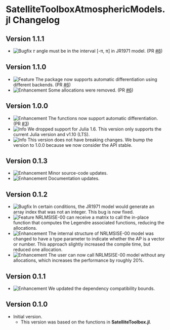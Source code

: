 SatelliteToolboxAtmosphericModels.jl Changelog
==============================================

Version 1.1.1
-------------

- ![Bugfix][badge-bugfix] 𝜏 angle must be in the interval [-π, π] in JR1971 model. (PR
  [#8][gh-pr-8])

Version 1.1.0
-------------

- ![Feature][badge-feature] The package now supports automatic differentiation using
  different backends. (PR [#6][gh-pr-6])
- ![Enhancement][badge-enhancement] Some allocations were removed. (PR [#6][gh-pr-6])

Version 1.0.0
-------------

- ![Enhancement][badge-enhancement] The functions now support automatic differentiation.
  (PR [#3][gh-pr-3])
- ![Info][badge-info] We dropped support for Julia 1.6. This version only supports the
  current Julia version and v1.10 (LTS).
- ![Info][badge-info] This version does not have breaking changes. We bump the version to
  1.0.0 because we now consider the API stable.

Version 0.1.3
-------------

- ![Enhancement][badge-enhancement] Minor source-code updates.
- ![Enhancement][badge-enhancement] Documentation updates.

Version 0.1.2
-------------

- ![Bugfix][badge-bugfix] In certain conditions, the JR1971 model would generate an array
  index that was not an integer. This bug is now fixed.
- ![Feature][badge-feature] NRLMSISE-00 can receive a matrix to call the in-place function
  that computes the Legendre associated functions, reducing the allocations.
- ![Enhancement][badge-enhancement] The internal structure of NRLMSISE-00 model was changed
  to have a type parameter to indicate whether the AP is a vector or number. This approach
  slightly increased the compile time, but reduced one allocation.
- ![Enhancement][badge-enhancement] The user can now call NRLMSISE-00 model without any
  allocations, which increases the performance by roughly 20%.

Version 0.1.1
-------------

- ![Enhancement][badge-enhancement] We updated the dependency compatibility bounds.

Version 0.1.0
-------------

- Initial version.
  - This version was based on the functions in **SatelliteToolbox.jl**.

[badge-breaking]: https://img.shields.io/badge/BREAKING-red.svg
[badge-deprecation]: https://img.shields.io/badge/Deprecation-orange.svg
[badge-feature]: https://img.shields.io/badge/Feature-green.svg
[badge-enhancement]: https://img.shields.io/badge/Enhancement-blue.svg
[badge-bugfix]: https://img.shields.io/badge/Bugfix-purple.svg
[badge-info]: https://img.shields.io/badge/Info-gray.svg

[gh-pr-3]: https://github.com/JuliaSpace/SatelliteToolboxAtmosphericModels.jl/pull/3
[gh-pr-6]: https://github.com/JuliaSpace/SatelliteToolboxAtmosphericModels.jl/pull/6
[gh-pr-8]: https://github.com/JuliaSpace/SatelliteToolboxAtmosphericModels.jl/pull/8

